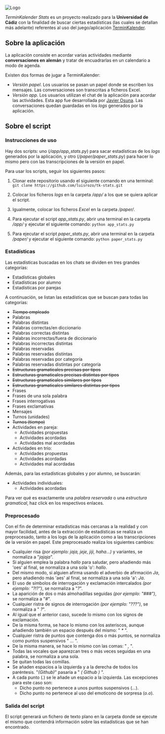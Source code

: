 ![Logo](http://i.imgur.com/azI7ASc.png)

*TerminKalender Stats* es un proyecto realizado para la **Universidad de Cádiz** con la finalidad de buscar ciertas estadísticas (las cuales se detallan más adelante) referentes al uso del juego/aplicación [TerminKalender](https://github.com/luisrozo/Terminkalender).

## Sobre la aplicación

La aplicación consiste en acordar varias actividades mediante **conversaciones en alemán** y tratar de encuadrarlas en un calendario a modo de agenda.

 Existen dos formas de jugar a TerminKalender:
 - *Versión papel*. Los usuarios se pasan un papel donde se escriben los mensajes. Las conversaciones son transcritas a ficheros Excel.
 - *Versión app*. Los usuarios utilizan el chat de la aplicación para acordar las actividades. Esta app fue desarrollada por [Javier Osuna](https://github.com/javosuher). Las conversaciones quedan guardadas en los *logs* generados por la aplicación.

## Sobre el script

### Instrucciones de uso
Hay dos scripts: uno (*/app/app_stats.py*) para sacar estadísticas de los *logs* generados por la aplicación, y otro (*/paper/paper_stats.py*) para hacer lo mismo pero con las transcripciones de la versión en papel.

Para usar los scripts, seguir los siguientes pasos:

1. Clonar este repositorio usando el siguiente comando en una terminal:
        ```
        git clone https://github.com/luisrozo/tk-stats.git
        ```
        
2. Colocar los ficheros *logs* en la carpeta */app/* a los que se quiera aplicar el script.

3. Igualmente, colocar los ficheros *Excel* en la carpeta */paper/*.

4. Para ejecutar el script *app_stats.py*, abrir una terminal en la carpeta */app/* y ejecutar el siguiente comando:
        ```
        python app_stats.py
        ```
        
5. Para ejecutar el script *paper_stats.py*, abrir una terminal en la carpeta */paper/* y ejecutar el siguiente comando:
        ```
        python paper_stats.py
        ```


### Estadísticas

Las estadísticas buscadas en los chats se dividen en tres grandes categorías:

- Estadísticas globales
- Estadísticas por alumno
- Estadísticas por parejas

A continuación, se listan las estadísticas que se buscan para todas las categorías:

- ~~Tiempo empleado~~
- Palabras
- Palabras distintas
- Palabras correctas/en diccionario
- Palabras correctas distintas
- Palabras incorrectas/fuera de diccionario
- Palabras incorrectas distintas
- Palabras reservadas
- Palabras reservadas distintas
- Palabras reservadas por categoría
- Palabras reservadas distintas por categoría
- ~~Estructuras gramaticales precisas por tipos~~
- ~~Estructuras gramaticales precisas distintas por tipos~~
- ~~Estructuras gramaticales similares por tipos~~
- ~~Estructuras gramaticales similares distintas por tipos~~
- Frases
- Frases de una sola palabra
- Frases interrogativas
- Frases exclamativas
- Mensajes
- Turnos (unidades)
- ~~Turnos (tiempo)~~
- Actividades en pareja:
    - Actividades propuestas
    - Actividades acordadas
    - Actividades mal acordadas
- Actividades en trío:
    - Actividades propuestas
    - Actividades acordadas
    - Actividades mal acordadas

Además, para las estadísticas globales y por alumno, se buscarán:
- Actividades individuales:
    - Actividades acordadas

Para ver qué es exactamente una *palabra reservada* o una *estructura gramatical*, haz click en los respectivos enlaces.

### Preprocesado
Con el fin de determinar estadísticas más cercanas a la realidad y con mayor facilidad, antes de la extracción de estadísticas se realiza un preprocesado, tanto a los logs de la aplicación como a las transcripciones de la versión en papel. Este preprocesado realiza los siguientes cambios:

- Cualquier risa *(por ejemplo: jaja, jeje, jiji, haha...)* y variantes, se normaliza a "*jajaja*".
- Si alguien emplea la palabra *hallo* para saludar, pero añadiendo más 'oes' al final, se normaliza a una sola 'o': *hallo*.
- Del mismo modo, si alguien afirma usando el adverbio de afirmación *Ja*, pero añadiendo más 'aes' al final, se normaliza a una sola 'a': *Ja*.
- El uso de símbolos de interrogación y exclamación intercalados *(por ejemplo: "?!?")*, se normaliza a "*?*".
- La aparición de dos o más almohadillas seguidas *(por ejemplo: "###")*, se normaliza a "*#*".
- Cualquier ristra de signos de interrogación *(por ejemplo: "???")*, se normaliza a " *?*".
- Al igual que el anterior caso, sucede lo mismo con los signos de exclamación. 
- De la misma forma, se hace lo mismo con los asteriscos, aunque añadiendo también un espacio después del mismo: " *\** ".
- Cualquier ristra de puntos que contenga dos o más puntos, se normaliza como puntos suspensivos " *...* ".
- De la misma manera, se hace lo mismo con las comas: " *,* ".
- Todas las vocales que aparezcan tres o más veces seguidas en una palabra, se normaliza a una sola.
- Se quitan todas las comillas.
- Se añaden espacios a la izquierda y a la derecha de todos los paréntesis. "*(Github)*" pasaría a " *(* *Github* *)* ".
- A cada punto (*.*) se le añade un espacio a la izquierda. Las excepciones para este caso son:
    - Dicho punto no pertenece a unos puntos suspensivos (*...*).
    - Dicho punto no pertenece al uso del emoticono de sorpresa (*o.o*).

### Salida del script
El script generará un fichero de texto plano en la carpeta donde se ejecute el mismo que contendrá información sobre las estadísticas que se han encontrado.

